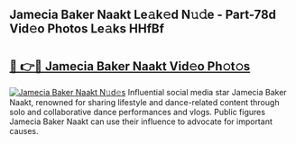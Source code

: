 ## Jamecia Baker Naakt Le𝚊k𝚎d N𝚞𝚍e - Part-78d Vid𝚎o Photos Le𝚊ks HHfBf

# <h2><a href="http://fb3jj1e.evod.top/?m=Jamecia+Baker+Naakt">🔗 👉🔴 Jamecia Baker Naakt Vid𝚎o Ph𝚘t𝚘s</a></h2>

[![Jamecia Baker Naakt N𝚞d𝚎s](https://i.imgur.com/8V9OHl7.gif)](http://fb3jj1e.evod.top/?m=Jamecia+Baker+Naakt)
Influential social media star Jamecia Baker Naakt, renowned for sharing lifestyle and dance-related content through solo and collaborative dance performances and vlogs. Public figures Jamecia Baker Naakt can use their influence to advocate for important causes. 
